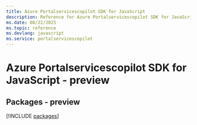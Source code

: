 ```yaml
---
title: Azure Portalservicescopilot SDK for JavaScript
description: Reference for Azure Portalservicescopilot SDK for JavaScript
ms.date: 08/22/2025
ms.topic: reference
ms.devlang: javascript
ms.service: portalservicescopilot
---
```

# Azure Portalservicescopilot SDK for JavaScript - preview
## Packages - preview
[!INCLUDE [packages](portalservicescopilot-index.md)]